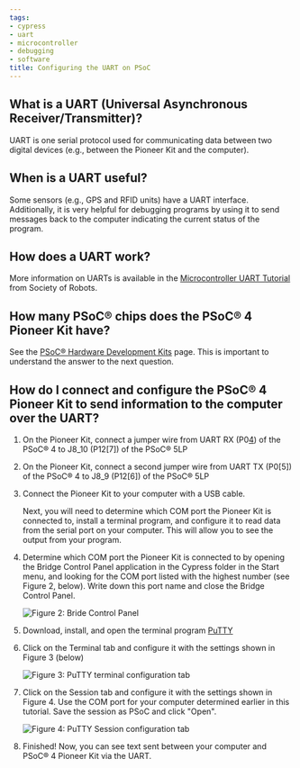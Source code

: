 ```yaml
---
tags:
- cypress
- uart
- microcontroller
- debugging
- software
title: Configuring the UART on PSoC
---
```


## What is a UART (Universal Asynchronous Receiver/Transmitter)?

UART is one serial protocol used for communicating data between two digital devices (e.g., between the Pioneer Kit and the computer).

## When is a UART useful?

Some sensors (e.g., GPS and RFID units) have a UART interface. Additionally, it is very helpful for debugging programs by using it to send messages back to the computer indicating the current status of the program.

## How does a UART work?

More information on UARTs is available in the [Microcontroller UART Tutorial](http://www.societyofrobots.com/microcontroller_uart.shtml) from Society of Robots.

## How many PSoC® chips does the PSoC® 4 Pioneer Kit have?

See the [PSoC® Hardware Development Kits](psoc-hardware-development-kits.html) page. This is important to understand the answer to the next question.

## How do I connect and configure the PSoC® 4 Pioneer Kit to send information to the computer over the UART?

1.  On the Pioneer Kit, connect a jumper wire from UART RX (P0[4](/figures/figure_260.png)) of the PSoC® 4 to J8_10 (P12[7]) of the PSoC® 5LP

2.  On the Pioneer Kit, connect a second jumper wire from UART TX (P0[5]) of the PSoC® 4 to J8_9 (P12[6]) of the PSoC® 5LP

3.  Connect the Pioneer Kit to your computer with a USB cable.

    Next, you will need to determine which COM port the Pioneer Kit is connected to, install a terminal program, and configure it to read data from the serial port on your computer. This will allow you to see the output from your program.

4.  Determine which COM port the Pioneer Kit is connected to by opening the Bridge Control Panel application in the Cypress folder in the Start menu, and looking for the COM port listed with the highest number (see Figure 2, below). Write down this port name and close the Bridge Control Panel.

    ![Figure 2: Bride Control Panel](/figures/figure_259.png)

5.  Download, install, and open the terminal program [PuTTY](http://www.chiark.greenend.org.uk/~sgtatham/putty/)

6.  Click on the Terminal tab and configure it with the settings shown in Figure 3 (below)

    ![Figure 3: PuTTY terminal configuration tab](/larger/image0073.png)

7.  Click on the Session tab and configure it with the settings shown in Figure 4. Use the COM port for your computer determined earlier in this tutorial. Save the session as PSoC and click "Open".

    ![Figure 4: PuTTY Session configuration tab](/figures/figure_260.png)
    
8.  Finished! Now, you can see text sent between your computer and PSoC® 4 Pioneer Kit via the UART.
